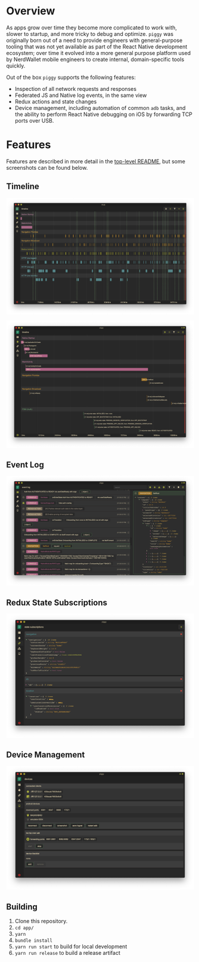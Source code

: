 # Overview

As apps grow over time they become more complicated to work with, slower to startup, and more tricky to debug and optimize. `piggy` was originally born out of a need to provide engineers with general-purpose tooling that was not yet available as part of the React Native development ecosystem; over time it evolved into a more general purpose platform used by NerdWallet mobile engineers to create internal, domain-specific tools quickly.

Out of the box `piggy` supports the following features:

- Inspection of all network requests and responses
- Federated JS and Native log events, in the same view
- Redux actions and state changes
- Device management, including automation of common `adb` tasks, and the ability to perform React Native debugging on iOS by forwarding TCP ports over USB.

# Features

Features are described in more detail in the [top-level README](/README.md), but some screenshots can be found below.

## Timeline

![screenshot-timeline-collapsed](/doc/images/screenshot-timeline-collapsed.png?raw=true 'Timeline with details and idle time collapsed.')

![screenshot-timeline-expanded](/doc/images/screenshot-timeline-expanded.png?raw=true 'Timeline with details visible.')

## Event Log

![screenshot-event-log](/doc/images/screenshot-event-log.png?raw=true 'Event Log with data inspection.')

## Redux State Subscriptions

![screenshot-state-subscriptions](/doc/images/screenshot-state-subscriptions.png?raw=true 'Event Log with data inspection.')

## Device Management

![screenshot-devices](/doc/images/screenshot-devices.png?raw=true 'Event Log with data inspection.')

## Building

1. Clone this repository.
2. `cd app/`
3. `yarn`
4. `bundle install`
5. `yarn run start` to build for local development
6. `yarn run release` to build a release artifact

